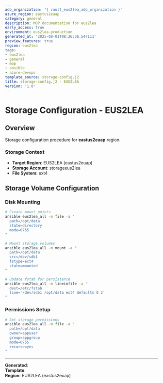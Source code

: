 ```yaml
---
ado_organization: '{ vault_eus2lea_ado_organization }'
azure_region: eastus2euap
category: general
description: MOP documentation for eus2lea
early_access: true
environment: eus2lea-production
generated_at: '2025-08-01T08:26:36.547111'
preview_features: true
region: eus2lea
tags:
- eus2lea
- general
- mop
- ansible
- azure-devops
template_source: storage-config.j2
title: storage-config.j2 - EUS2LEA
version: '1.0'
---
```



# Storage Configuration - EUS2LEA

## Overview

Storage configuration procedure for **eastus2euap** region.

### Storage Context

- **Target Region**: EUS2LEA (eastus2euap)
- **Storage Account**: storageeus2lea
- **File System**: ext4

## Storage Volume Configuration

### Disk Mounting
```bash
# Create mount points
ansible eus2lea_all -m file -a "
  path=/opt/data
  state=directory
  mode=0755
"

# Mount storage volumes
ansible eus2lea_all -m mount -a "
  path=/opt/data
  src=/dev/sdb1
  fstype=ext4
  state=mounted
"

# Update fstab for persistence
ansible eus2lea_all -m lineinfile -a "
  dest=/etc/fstab
  line='/dev/sdb1 /opt/data ext4 defaults 0 2'
"
```

### Permissions Setup
```bash
# Set storage permissions
ansible eus2lea_all -m file -a "
  path=/opt/data
  owner=appuser
  group=appgroup
  mode=0755
  recurse=yes
"
```

---

**Generated**:   
**Template**:   
**Region**: EUS2LEA (eastus2euap)